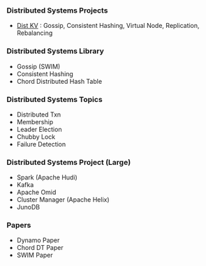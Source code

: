 ### Distributed Systems Projects
- [Dist KV](https://github.com/dsorchard/dist_kv) : Gossip, Consistent Hashing, Virtual Node, Replication, Rebalancing

### Distributed Systems Library
- Gossip (SWIM)
- Consistent Hashing
- Chord Distributed Hash Table

### Distributed Systems Topics
- Distributed Txn
- Membership
- Leader Election
- Chubby Lock
- Failure Detection

### Distributed Systems Project (Large)
- Spark (Apache Hudi)
- Kafka
- Apache Omid
- Cluster Manager (Apache Helix)
- JunoDB

### Papers
- Dynamo Paper
- Chord DT Paper
- SWIM Paper
